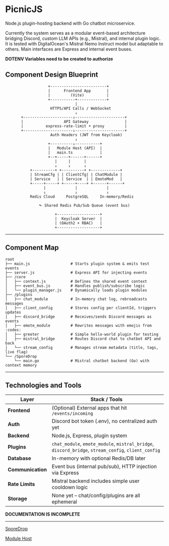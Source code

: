 # PicnicJS

Node.js plugin-hosting backend with Go chatbot microservice.

Currently the system serves as a modular event-based architecture bridging Discord, custom LLM APIs (e.g., Mistral), and internal plugin logic. It is tested with DigitalOcean's Mistral Nemo Instruct model but adaptable to others. Main interfaces are Express and internal event buses.

**DOTENV Variables need to be created to authorize**

## Component Design Blueprint

                       +-------------------------+
                       |      Frontend App       |
                       |         (Vite)          |
                       +-----------+-------------+
                                   |
                        HTTPS/API Calls / WebSocket
                                   ↓
           +----------------------↓----------------------+
           |                  API Gateway                |
           |          express-rate-limit + proxy         |
           +----------------------↓----------------------+
                        Auth Headers (JWT from Keycloak)
                                   ↓
                       +----------↓-----------+
                       |   Module Host (API)  |
                       |   main.ts            |
                       +--+-----+------+------+
                          |     |      |
                          ↓     ↓      ↓
               +----------+ +----------+ +-------------+
               | StreamCfg | | ClientCfg| | ChatModule |
               | Service   | | Service  | | EmoteMod   |
               +-----+-----+ +-----+----+ +------+------+
                     |             |             |
                     ↓             ↓             ↓
               Redis Cloud     PostgreSQL     In-memory/Redis

                   ⬑ Shared Redis Pub/Sub Queue (event bus)

                          +-------------------+
                          |  Keycloak Server  |
                          | (OAuth2 + RBAC)   |
                          +-------------------+

---

## Component Map

```
root
├── main.js                  # Starts plugin system & emits test events
├── server.js                # Express API for injecting events
├── /core
│   ├── context.js           # Defines the shared event context
│   ├── event_bus.js         # Handles publish/subscribe logic
│   └── plugin_manager.js    # Dynamically loads plugin modules
├── /plugins
│   ├── chat_module          # In-memory chat log, rebroadcasts messages
│   ├── client_config        # Stores config per clientId, triggers updates
│   ├── discord_bridge       # Receives/sends Discord messages as events
│   ├── emote_module         # Rewrites messages with emojis from :codes:
│   ├── greeter              # Simple hello-world plugin for testing
│   ├── mistral_bridge       # Routes Discord chat to chatbot API and back
│   └── stream_config        # Manages stream metadata (title, tags, live flag)
└── /SporeDrop
    └── main.go              # Mistral chatbot backend (Go) with context memory
```

---

## Technologies and Tools

| Layer             | Stack / Tools                                                                                       |
| ----------------- | --------------------------------------------------------------------------------------------------- |
| **Frontend**      | (Optional) External apps that hit `/events/incoming`                                                |
| **Auth**          | Discord bot token (.env), no centralized auth yet                                                   |
| **Backend**       | Node.js, Express, plugin system                                                                     |
| **Plugins**       | `chat_module`, `emote_module`, `mistral_bridge`, `discord_bridge`, `stream_config`, `client_config` |
| **Database**      | In-memory with optional Redis/DB later                                                              |
| **Communication** | Event bus (internal pub/sub), HTTP injection via Express                                            |
| **Rate Limits**   | Mistral backend includes simple user cooldown logic                                                 |
| **Storage**       | None yet – chat/config/plugins are all ephemeral                                                    |


**DOCUMENTATION IS INCOMPLETE**

---

[SporeDrop](#documentation/SporeDrop.md)

[Module Host](#documentation/module_host.md)
